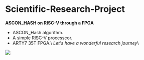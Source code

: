 # Scientific-Research-Project
**ASCON_HASH on RISC-V through a FPGA**
- ASCON_Hash algorithm.
- A simple RISC-V processcor.
- ARTY7 35T FPGA.\\
*Let's have a wonderful research journey*\\
<img src="https://i.pinimg.com/564x/67/3f/ee/673fee45741507ce4ebfc32b596dee9b.jpg">
